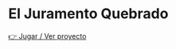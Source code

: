 # El Juramento Quebrado

[👉 Jugar / Ver proyecto]([https://tu-enlace-aqui.com](https://play.unity.com/en/games/99b0c4f7-509b-4805-8bfb-5d4caddc9ec8/el-juramento-quebrado-v01))
